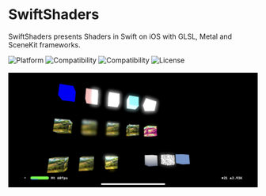 # SwiftShaders

SwiftShaders presents Shaders in Swift on iOS with GLSL, Metal and SceneKit frameworks.

![Platform](https://img.shields.io/badge/platform-ios-black.svg) 
![Compatibility](https://img.shields.io/badge/iOS-+13.0-orange.svg) 
![Compatibility](https://img.shields.io/badge/Swift-5.0-orange.svg) 
![License](https://img.shields.io/badge/License-MIT-lightgrey.svg) 
<br><br>
![Swift Shaders](SwiftShaders.png)
